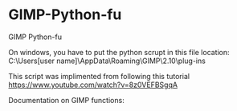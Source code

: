 # GIMP-Python-fu
GIMP Python-fu

On windows, you have to put the python scrupt in this file location: C:\Users\[user name]\AppData\Roaming\GIMP\2.10\plug-ins

This script was implimented from following this tutorial https://www.youtube.com/watch?v=8z0VEFBSgqA

Documentation on GIMP functions: 

